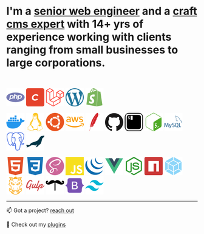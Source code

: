 # I'm a <ins>senior web engineer</ins> and a <ins>craft cms expert</ins> with 14+ yrs of experience working with clients ranging from small businesses to large corporations.

&nbsp;

![PHP](./docs/svg/php.svg "PHP")
![Craft CMS](./docs/svg/craftcms.svg "Craft CMS")
![Laravel](./docs/svg/laravel.svg "Laravel")
![WordPress](./docs/svg/wp.svg "WordPress")
![Shopify](./docs/svg/shopify.svg "Shopify")

![Docker](./docs/svg/docker.svg "Docker")
![Linux](./docs/svg/linux.svg "Linux")
![Ubuntu](./docs/svg/ubuntu.svg "Ubuntu")
![AWS](./docs/svg/aws.svg "AWS")
![Apache](./docs/svg/apache.svg "Apache")
![Github](./docs/svg/github.svg "Github")
![Terminal](./docs/svg/terminal.svg "Terminal")
![Bash](./docs/svg/bash.svg "Bash")
![MySQL](./docs/svg/mysql.svg "MySQL")
![PostgreSQL](./docs/svg/postgre.svg "PostgreSQL")
![MariaDB](./docs/svg/mariadb.svg "MariaDB")

![HTML5](./docs/svg/html5.svg "HTML5")
![CSS3](./docs/svg/css3.svg "CSS3")
![Sass](./docs/svg/sass.svg "Sass")
![JavaScript](./docs/svg/js.svg "JavaScript")
![jQuery](./docs/svg/jquery.svg "jQuery")
![VueJs](./docs/svg/vue.svg "jQuery")
![NodeJS](./docs/svg/node.svg "NodeJS")
![NPM](./docs/svg/npm.svg "NPM")
![Webpack](./docs/svg/webpack.svg "Webpack")
![Grunt](./docs/svg/grunt.svg "Grunt")
![Gulp](./docs/svg/gulp.svg "Gulp")
![Handlebars](./docs/svg/handlebars.svg "Handlebars")
![Bootstrap](./docs/svg/bootstrap.svg "Bootstrap")
![Tailwind](./docs/svg/tailwind.svg "Tailwind")

---

📫 Got a project? [reach out](https://leowebguy.com?contact)

🌱 Check out my [plugins](https://plugins.craftcms.com/developer/leowebguy?craft4)

<!--

[![linkedin](./docs/svg/linkedin.svg)](https://linkedin.com/in/leowebguy)&nbsp;&nbsp;[![stackoverflow](./docs/svg/stackoverflow.svg)](https://stackoverflow.com/users/3058927/leo-leoncio)

**leowebguy/leowebguy** is a ✨ _special_ ✨ repository because its `README.md` (this file) appears on your GitHub profile.

Here are some ideas to get you started:

- 🔭 I’m currently working on ...
- 🌱 I’m currently learning ...
- 👯 I’m looking to collaborate on ...
- 🤔 I’m looking for help with ...
- 💬 Ask me about ...
- 📫 How to reach me: ...
- 😄 Pronouns: ...
- ⚡ Fun fact: ...

- 🔭 I just launched my first course: [Become A VS Code SuperHero!][course]!
- 🌱 I’m currently learning everything 🤣
- 👯 I’m looking to collaborate with other content creators
- 🥅 2020 Goals: Contribute more to Open Source projects
- ⚡ Fun fact: I love to draw and play guitar / drums
-->
